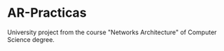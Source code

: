# AR-Practicas
University project from the course "Networks Architecture" of Computer Science degree.
